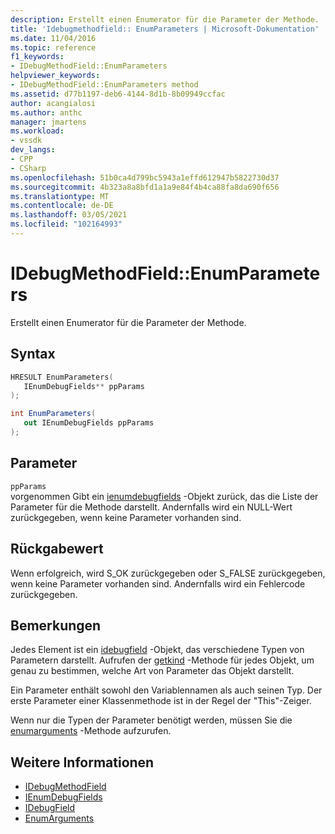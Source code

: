 ```yaml
---
description: Erstellt einen Enumerator für die Parameter der Methode.
title: 'Idebugmethodfield:: EnumParameters | Microsoft-Dokumentation'
ms.date: 11/04/2016
ms.topic: reference
f1_keywords:
- IDebugMethodField::EnumParameters
helpviewer_keywords:
- IDebugMethodField::EnumParameters method
ms.assetid: d77b1197-deb6-4144-8d1b-8b09949ccfac
author: acangialosi
ms.author: anthc
manager: jmartens
ms.workload:
- vssdk
dev_langs:
- CPP
- CSharp
ms.openlocfilehash: 51b0ca4d799bc5943a1effd612947b5822730d37
ms.sourcegitcommit: 4b323a8a8bfd1a1a9e84f4b4ca88fa8da690f656
ms.translationtype: MT
ms.contentlocale: de-DE
ms.lasthandoff: 03/05/2021
ms.locfileid: "102164993"
---
```

# <a name="idebugmethodfieldenumparameters"></a>IDebugMethodField::EnumParameters
Erstellt einen Enumerator für die Parameter der Methode.

## <a name="syntax"></a>Syntax

```cpp
HRESULT EnumParameters( 
   IEnumDebugFields** ppParams
);
```

```csharp
int EnumParameters(
   out IEnumDebugFields ppParams
);
```

## <a name="parameters"></a>Parameter
`ppParams`\
vorgenommen Gibt ein [ienumdebugfields](../../../extensibility/debugger/reference/ienumdebugfields.md) -Objekt zurück, das die Liste der Parameter für die Methode darstellt. Andernfalls wird ein NULL-Wert zurückgegeben, wenn keine Parameter vorhanden sind.

## <a name="return-value"></a>Rückgabewert
 Wenn erfolgreich, wird S_OK zurückgegeben oder S_FALSE zurückgegeben, wenn keine Parameter vorhanden sind. Andernfalls wird ein Fehlercode zurückgegeben.

## <a name="remarks"></a>Bemerkungen
 Jedes Element ist ein [idebugfield](../../../extensibility/debugger/reference/idebugfield.md) -Objekt, das verschiedene Typen von Parametern darstellt. Aufrufen der [getkind](../../../extensibility/debugger/reference/idebugfield-getkind.md) -Methode für jedes Objekt, um genau zu bestimmen, welche Art von Parameter das Objekt darstellt.

 Ein Parameter enthält sowohl den Variablennamen als auch seinen Typ. Der erste Parameter einer Klassenmethode ist in der Regel der "This"-Zeiger.

 Wenn nur die Typen der Parameter benötigt werden, müssen Sie die [enumarguments](../../../extensibility/debugger/reference/idebugmethodfield-enumarguments.md) -Methode aufzurufen.

## <a name="see-also"></a>Weitere Informationen
- [IDebugMethodField](../../../extensibility/debugger/reference/idebugmethodfield.md)
- [IEnumDebugFields](../../../extensibility/debugger/reference/ienumdebugfields.md)
- [IDebugField](../../../extensibility/debugger/reference/idebugfield.md)
- [EnumArguments](../../../extensibility/debugger/reference/idebugmethodfield-enumarguments.md)
